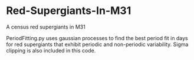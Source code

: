 # Red-Supergiants-In-M31
A census red supergiants in M31 

PeriodFitting.py uses gaussian processes to find the best period fit in days for red supergiants that exhibit periodic and non-periodic
variability. Sigma clipping is also included in this code. 
